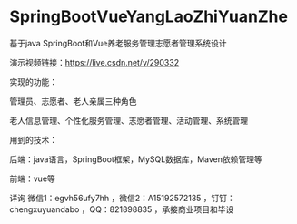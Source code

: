 # SpringBootVueYangLaoZhiYuanZhe
基于java SpringBoot和Vue养老服务管理志愿者管理系统设计

演示视频链接：https://live.csdn.net/v/290332

实现的功能：

管理员、志愿者、老人亲属三种角色

老人信息管理、个性化服务管理、志愿者管理、活动管理、系统管理

用到的技术：

后端：java语言，SpringBoot框架，MySQL数据库，Maven依赖管理等

前端：vue等

详询 微信1：egvh56ufy7hh ，微信2：A15192572135 ，钉钉：chengxuyuandabo ，QQ：821898835 ，承接商业项目和毕设
